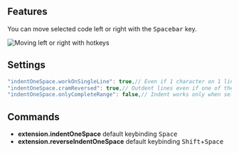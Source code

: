 ## Features

You can move selected code left or right with the <kbd>Spacebar</kbd> key.

![Moving left or right with hotkeys](https://raw.githubusercontent.com/usernamehw/vscode-indent-one-space/master/img/demo.gif)

## Settings
```javascript
"indentOneSpace.workOnSingleLine": true,// Even if 1 character on 1 line is selected - the command will work.
"indentOneSpace.cramReversed": true,// Outdent lines even if one of them has reached column 0 (gutter).
"indentOneSpace.onlyCompleteRange": false,// Indent works only when selection has nothing or whitespace characters on the sides
```

## Commands

* **extension.indentOneSpace** default keybinding <kbd>Space</kbd>
* **extension.reverseIndentOneSpace** default keybinding <kbd>Shift</kbd>+<kbd>Space</kbd>
